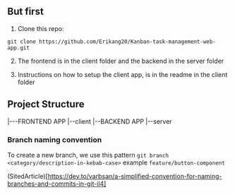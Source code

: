 ## But first

1. Clone this repo:

```
git clone https://github.com/Erikang20/Kanban-task-management-web-app.git
```

2. The frontend is in the client folder and the backend in the server folder

3. Instructions on how to setup the client app, is in the readme in the client folder

## Project Structure

|---FRONTEND APP
    |--client
|--BACKEND APP
    |--server

### Branch naming convention
To create a new branch, we use this pattern `git branch <category/description-in-kebab-case>`
example `feature/button-component`

(SitedArticle)[https://dev.to/varbsan/a-simplified-convention-for-naming-branches-and-commits-in-git-il4]